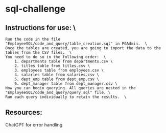 # sql-challenge

## Instructions for use: \
    Run the code in the file "EmployeeSQL/code_and_query/table_creation.sql" in PGAdmin.  \
    Once the tables are created, you are going to import the data to the tables from the CSV files.  \
    You need to do so in the following order:  \
        1. departments table from departments.csv \
        2. titles table from titles.csv \
        3. employees table from employees.csv \
        4. salaries table from salaries.csv \
        5. dept_emp table from dept_emp.csv \
        6. dept_manager table from dept_manager.csv \
    Now you can begin querying. All queries are nested in the "EmployeeSQL/code_and_query/query.sql" file. \
    Run each query individually to retain the results.  \

## Resources: 
ChatGPT for error handling 


